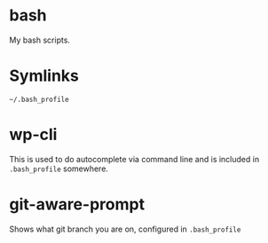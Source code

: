 # bash

My bash scripts.

# Symlinks

`~/.bash_profile`

# wp-cli

This is used to do autocomplete via command line and is included in
`.bash_profile` somewhere.

# git-aware-prompt

Shows what git branch you are on, configured in `.bash_profile`
